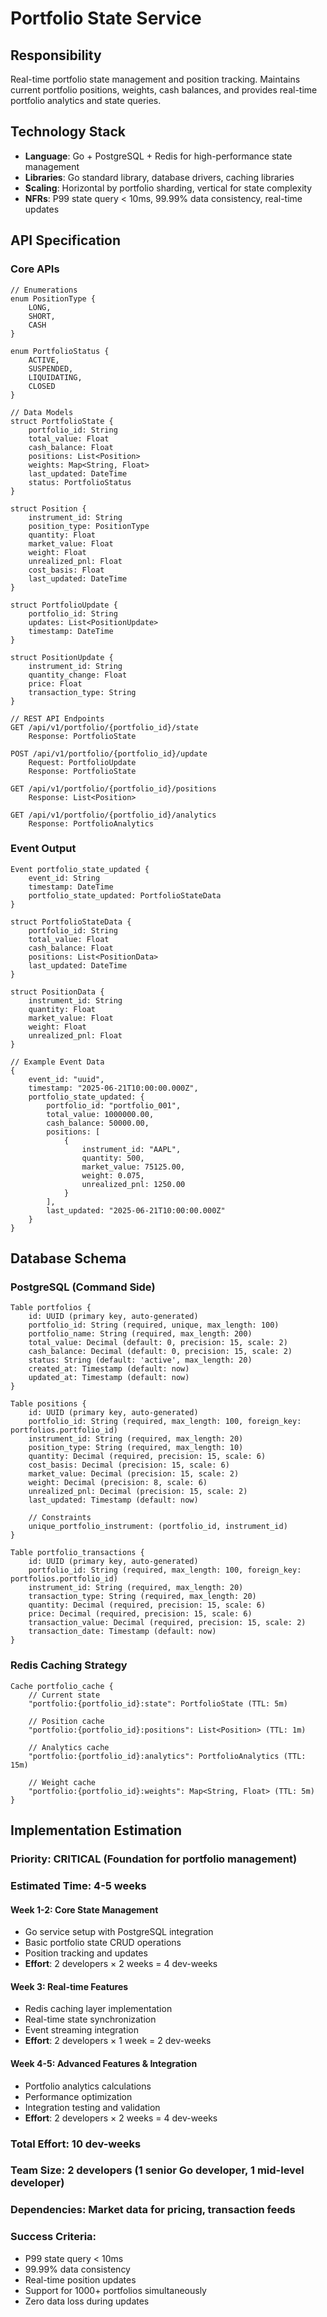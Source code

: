 # Portfolio State Service

## Responsibility
Real-time portfolio state management and position tracking. Maintains current portfolio positions, weights, cash balances, and provides real-time portfolio analytics and state queries.

## Technology Stack
- **Language**: Go + PostgreSQL + Redis for high-performance state management
- **Libraries**: Go standard library, database drivers, caching libraries
- **Scaling**: Horizontal by portfolio sharding, vertical for state complexity
- **NFRs**: P99 state query < 10ms, 99.99% data consistency, real-time updates

## API Specification

### Core APIs
```pseudo
// Enumerations
enum PositionType {
    LONG,
    SHORT,
    CASH
}

enum PortfolioStatus {
    ACTIVE,
    SUSPENDED,
    LIQUIDATING,
    CLOSED
}

// Data Models
struct PortfolioState {
    portfolio_id: String
    total_value: Float
    cash_balance: Float
    positions: List<Position>
    weights: Map<String, Float>
    last_updated: DateTime
    status: PortfolioStatus
}

struct Position {
    instrument_id: String
    position_type: PositionType
    quantity: Float
    market_value: Float
    weight: Float
    unrealized_pnl: Float
    cost_basis: Float
    last_updated: DateTime
}

struct PortfolioUpdate {
    portfolio_id: String
    updates: List<PositionUpdate>
    timestamp: DateTime
}

struct PositionUpdate {
    instrument_id: String
    quantity_change: Float
    price: Float
    transaction_type: String
}

// REST API Endpoints
GET /api/v1/portfolio/{portfolio_id}/state
    Response: PortfolioState

POST /api/v1/portfolio/{portfolio_id}/update
    Request: PortfolioUpdate
    Response: PortfolioState

GET /api/v1/portfolio/{portfolio_id}/positions
    Response: List<Position>

GET /api/v1/portfolio/{portfolio_id}/analytics
    Response: PortfolioAnalytics
```

### Event Output
```pseudo
Event portfolio_state_updated {
    event_id: String
    timestamp: DateTime
    portfolio_state_updated: PortfolioStateData
}

struct PortfolioStateData {
    portfolio_id: String
    total_value: Float
    cash_balance: Float
    positions: List<PositionData>
    last_updated: DateTime
}

struct PositionData {
    instrument_id: String
    quantity: Float
    market_value: Float
    weight: Float
    unrealized_pnl: Float
}

// Example Event Data
{
    event_id: "uuid",
    timestamp: "2025-06-21T10:00:00.000Z",
    portfolio_state_updated: {
        portfolio_id: "portfolio_001",
        total_value: 1000000.00,
        cash_balance: 50000.00,
        positions: [
            {
                instrument_id: "AAPL",
                quantity: 500,
                market_value: 75125.00,
                weight: 0.075,
                unrealized_pnl: 1250.00
            }
        ],
        last_updated: "2025-06-21T10:00:00.000Z"
    }
}
```

## Database Schema

### PostgreSQL (Command Side)
```pseudo
Table portfolios {
    id: UUID (primary key, auto-generated)
    portfolio_id: String (required, unique, max_length: 100)
    portfolio_name: String (required, max_length: 200)
    total_value: Decimal (default: 0, precision: 15, scale: 2)
    cash_balance: Decimal (default: 0, precision: 15, scale: 2)
    status: String (default: 'active', max_length: 20)
    created_at: Timestamp (default: now)
    updated_at: Timestamp (default: now)
}

Table positions {
    id: UUID (primary key, auto-generated)
    portfolio_id: String (required, max_length: 100, foreign_key: portfolios.portfolio_id)
    instrument_id: String (required, max_length: 20)
    position_type: String (required, max_length: 10)
    quantity: Decimal (required, precision: 15, scale: 6)
    cost_basis: Decimal (precision: 15, scale: 6)
    market_value: Decimal (precision: 15, scale: 2)
    weight: Decimal (precision: 8, scale: 6)
    unrealized_pnl: Decimal (precision: 15, scale: 2)
    last_updated: Timestamp (default: now)

    // Constraints
    unique_portfolio_instrument: (portfolio_id, instrument_id)
}

Table portfolio_transactions {
    id: UUID (primary key, auto-generated)
    portfolio_id: String (required, max_length: 100, foreign_key: portfolios.portfolio_id)
    instrument_id: String (required, max_length: 20)
    transaction_type: String (required, max_length: 20)
    quantity: Decimal (required, precision: 15, scale: 6)
    price: Decimal (required, precision: 15, scale: 6)
    transaction_value: Decimal (required, precision: 15, scale: 2)
    transaction_date: Timestamp (default: now)
}
```

### Redis Caching Strategy
```pseudo
Cache portfolio_cache {
    // Current state
    "portfolio:{portfolio_id}:state": PortfolioState (TTL: 5m)

    // Position cache
    "portfolio:{portfolio_id}:positions": List<Position> (TTL: 1m)

    // Analytics cache
    "portfolio:{portfolio_id}:analytics": PortfolioAnalytics (TTL: 15m)

    // Weight cache
    "portfolio:{portfolio_id}:weights": Map<String, Float> (TTL: 5m)
}
```

## Implementation Estimation

### Priority: **CRITICAL** (Foundation for portfolio management)
### Estimated Time: **4-5 weeks**

#### Week 1-2: Core State Management
- Go service setup with PostgreSQL integration
- Basic portfolio state CRUD operations
- Position tracking and updates
- **Effort**: 2 developers × 2 weeks = 4 dev-weeks

#### Week 3: Real-time Features
- Redis caching layer implementation
- Real-time state synchronization
- Event streaming integration
- **Effort**: 2 developers × 1 week = 2 dev-weeks

#### Week 4-5: Advanced Features & Integration
- Portfolio analytics calculations
- Performance optimization
- Integration testing and validation
- **Effort**: 2 developers × 2 weeks = 4 dev-weeks

### Total Effort: **10 dev-weeks**
### Team Size: **2 developers** (1 senior Go developer, 1 mid-level developer)
### Dependencies: Market data for pricing, transaction feeds

### Success Criteria:
- P99 state query < 10ms
- 99.99% data consistency
- Real-time position updates
- Support for 1000+ portfolios simultaneously
- Zero data loss during updates
